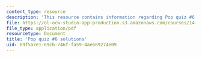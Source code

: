 ```yaml
---
content_type: resource
description: 'This resource contains information regarding Pop quiz #6 solutions'
file: https://ol-ocw-studio-app-production.s3.amazonaws.com/courses/14-73-the-challenge-of-world-poverty-spring-2011/69f5a7e169cb746ffa594ae689274e09_MIT14_73S11_quiz6_sol.pdf
file_type: application/pdf
resourcetype: Document
title: 'Pop quiz #6 solutions'
uid: 69f5a7e1-69cb-746f-fa59-4ae689274e09
---
```

